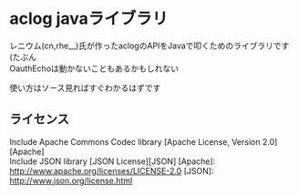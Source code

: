aclog javaライブラリ
======================

レニウム(cn,rhe__)氏が作ったaclogのAPIをJavaで叩くためのライブラリです(たぶん  
OauthEchoは動かないこともあるかもしれない

使い方はソース見ればすぐわかるはずです

ライセンス
----------

Include Apache Commons Codec library [Apache License, Version 2.0][Apache]  
Include JSON library [JSON License][JSON]
[Apache]: http://www.apache.org/licenses/LICENSE-2.0
[JSON]: http://www.json.org/license.html
